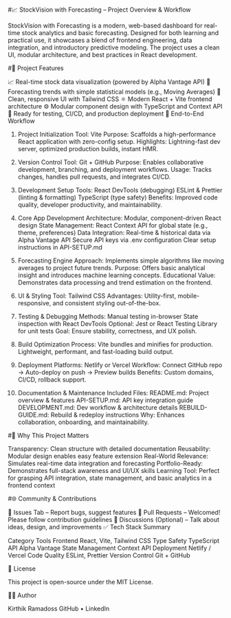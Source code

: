 #📈 StockVision with Forecasting – Project Overview & Workflow

StockVision with Forecasting is a modern, web-based dashboard for real-time stock analytics and basic forecasting. Designed for both learning and practical use, it showcases a blend of frontend engineering, data integration, and introductory predictive modeling. The project uses a clean UI, modular architecture, and best practices in React development.

#🚀 Project Features

📈 Real-time stock data visualization (powered by Alpha Vantage API)
🔮 Forecasting trends with simple statistical models (e.g., Moving Averages)
🎨 Clean, responsive UI with Tailwind CSS
⚛️ Modern React + Vite frontend architecture
⚙️ Modular component design with TypeScript and Context API
🧪 Ready for testing, CI/CD, and production deployment
🔁 End-to-End Workflow

1. Project Initialization
Tool: Vite
Purpose: Scaffolds a high-performance React application with zero-config setup.
Highlights: Lightning-fast dev server, optimized production builds, instant HMR.

3. Version Control
Tool: Git + GitHub
Purpose: Enables collaborative development, branching, and deployment workflows.
Usage: Tracks changes, handles pull requests, and integrates CI/CD.

5. Development Setup
Tools:
React DevTools (debugging)
ESLint & Prettier (linting & formatting)
TypeScript (type safety)
Benefits: Improved code quality, developer productivity, and maintainability.

7. Core App Development
Architecture: Modular, component-driven React design
State Management: React Context API for global state (e.g., theme, preferences)
Data Integration:
Real-time & historical data via Alpha Vantage API
Secure API keys via .env configuration
Clear setup instructions in API-SETUP.md

9. Forecasting Engine
Approach: Implements simple algorithms like moving averages to project future trends.
Purpose: Offers basic analytical insight and introduces machine learning concepts.
Educational Value: Demonstrates data processing and trend estimation on the frontend.

11. UI & Styling
Tool: Tailwind CSS
Advantages: Utility-first, mobile-responsive, and consistent styling out-of-the-box.

13. Testing & Debugging
Methods:
Manual testing in-browser
State inspection with React DevTools
Optional: Jest or React Testing Library for unit tests
Goal: Ensure stability, correctness, and UX polish.

15. Build Optimization
Process:
Vite bundles and minifies for production.
Lightweight, performant, and fast-loading build output.

17. Deployment
Platforms: Netlify or Vercel
Workflow: Connect GitHub repo → Auto-deploy on push → Preview builds
Benefits: Custom domains, CI/CD, rollback support.

19. Documentation & Maintenance
Included Files:
README.md: Project overview & features
API-SETUP.md: API key integration guide
DEVELOPMENT.md: Dev workflow & architecture details
REBUILD-GUIDE.md: Rebuild & redeploy instructions
Why: Enhances collaboration, onboarding, and maintainability.

#🧠 Why This Project Matters

Transparency: Clean structure with detailed documentation
Reusability: Modular design enables easy feature extension
Real-World Relevance: Simulates real-time data integration and forecasting
Portfolio-Ready: Demonstrates full-stack awareness and UI/UX skills
Learning Tool: Perfect for grasping API integration, state management, and basic analytics in a frontend context

#🌐 Community & Contributions

📂 Issues Tab – Report bugs, suggest features
🔀 Pull Requests – Welcomed! Please follow contribution guidelines
💬 Discussions (Optional) – Talk about ideas, design, and improvements
✅ Tech Stack Summary

Category	Tools
Frontend	React, Vite, Tailwind CSS
Type Safety	TypeScript
API	Alpha Vantage
State Management	Context API
Deployment	Netlify / Vercel
Code Quality	ESLint, Prettier
Version Control	Git + GitHub

📄 License

This project is open-source under the MIT License.

👨‍💻 Author

Kirthik Ramadoss
GitHub • LinkedIn

